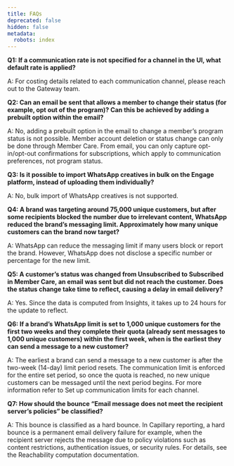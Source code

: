 ```yaml
---
title: FAQs
deprecated: false
hidden: false
metadata:
  robots: index
---
```

**Q1: If a communication rate is not specified for a channel in the UI, what default rate is applied?**

A: For costing details related to each communication channel, please reach out to the Gateway team.

**Q2: Can an email be sent that allows a member to change their status (for example, opt out of the program)? Can this be achieved by adding a prebuilt option within the email?**

A: No, adding a prebuilt option in the email to change a member’s program status is not possible. Member account deletion or status change can only be done through Member Care. From email, you can only capture opt-in/opt-out confirmations for subscriptions, which apply to communication preferences, not program status.

**Q3: Is it possible to import WhatsApp creatives in bulk on the Engage platform, instead of uploading them individually?**

A: No, bulk import of WhatsApp creatives is not supported.

**Q4: A brand was targeting around 75,000 unique customers, but after some recipients blocked the number due to irrelevant content, WhatsApp reduced the brand’s messaging limit. Approximately how many unique customers can the brand now target?**

A: WhatsApp can reduce the messaging limit if many users block or report the brand. However, WhatsApp does not disclose a specific number or percentage for the new limit.

**Q5: A customer’s status was changed from Unsubscribed to Subscribed in Member Care, an email was sent but did not reach the customer. Does the status change take time to reflect, causing a delay in email delivery?**

A: Yes. Since the data is computed from Insights, it takes up to 24 hours for the update to reflect.

**Q6: If a brand’s WhatsApp limit is set to 1,000 unique customers for the first two weeks and they complete their quota (already sent messages to 1,000 unique customers) within the first week, when is the earliest they can send a message to a new customer?**

A: The earliest a brand can send a message to a new customer is after the two-week (14-day) limit period resets. The communication limit is enforced for the entire set period, so once the quota is reached, no new unique customers can be messaged until the next period begins. For more information refer to <Anchor label="Set up communication limits for each channel" target="_blank" href="https://docs.capillarytech.com/docs/configure-communication-channel-settings#/set-up-communication-limits-for-each-channel">Set up communication limits for each channel</Anchor>.

**Q7: How should the bounce “Email message does not meet the recipient server’s policies” be classified?**

A: This bounce is classified as a hard bounce. In Capillary reporting, a hard bounce is a permanent email delivery failure for example, when the recipient server rejects the message due to policy violations such as content restrictions, authentication issues, or security rules. For details, see the <Anchor label="Reachability computation" target="_blank" href="https://docs.capillarytech.com/docs/understand-audience-reachability-status#/reachability-computation">Reachability computation</Anchor> documentation.